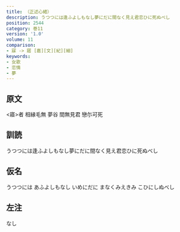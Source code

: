 ```yaml
---
title: （正述心緒）
description: うつつには逢ふよしもなし夢にだに間なく見え君恋ひに死ぬべし
position: 2544
category: 巻11
version: '1.0'
volume: 11
comparison:
- 寐 -> 寤 [嘉][文][紀][細]
keywords:
- 女歌
- 恋情
- 夢
---
```


## 原文

<寤>者 相縁毛無 夢谷 間無見君 戀尓可死

## 訓読

うつつには逢ふよしもなし夢にだに間なく見え君恋ひに死ぬべし

## 仮名

うつつには あふよしもなし いめにだに まなくみえきみ こひにしぬべし

## 左注

なし
